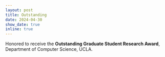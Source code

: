 ```yaml
---
layout: post
title: Outstanding
date: 2024-04-30
show_date: true
inline: true
---
```


Honored to receive the **Outstanding Graduate Student Research Award**, Department of Computer Science, UCLA.
